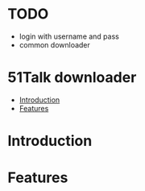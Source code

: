 # TODO
- login with username and pass
- common downloader

# 51Talk downloader
- [Introduction](#introduction)
- [Features](#features)

# Introduction

# Features
